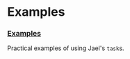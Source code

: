 # Examples

### [Examples](system/kernel/jael/examples/examples)

Practical examples of using Jael's `task`s.
